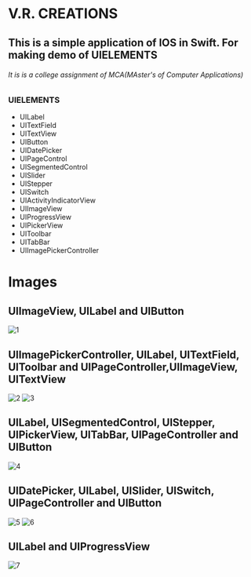 # V.R. CREATIONS

## This is a simple application of IOS in Swift. For making demo of UIELEMENTS 

###### It is is a college assignment of MCA(MAster's of Computer Applications)


### UIELEMENTS

* UILabel
* UITextField
* UITextView
* UIButton
* UIDatePicker
* UIPageControl
* UISegmentedControl
* UISlider
* UIStepper
* UISwitch
* UIActivityIndicatorView
* UIImageView
* UIProgressView
* UIPickerView
* UIToolbar
* UITabBar
* UIImagePickerController

# Images
## UIImageView, UILabel and UIButton
![1](https://user-images.githubusercontent.com/59306218/124099773-7e50f700-da7b-11eb-8cb1-69eef2d45da6.png)
## UIImagePickerController, UILabel, UITextField, UIToolbar and UIPageController,UIImageView, UITextView
![2](https://user-images.githubusercontent.com/59306218/124099789-814be780-da7b-11eb-83b6-682d76c88ebb.png)
![3](https://user-images.githubusercontent.com/59306218/124099801-8315ab00-da7b-11eb-9166-cffa6f874f1f.png)
## UILabel, UISegmentedControl, UIStepper, UIPickerView, UITabBar, UIPageController and UIButton
![4](https://user-images.githubusercontent.com/59306218/124099813-84df6e80-da7b-11eb-96f3-58e018198245.png)
## UIDatePicker, UILabel, UISlider, UISwitch, UIPageController and UIButton
![5](https://user-images.githubusercontent.com/59306218/124099826-86a93200-da7b-11eb-847e-2ebdf9c22360.png)
![6](https://user-images.githubusercontent.com/59306218/124099841-8872f580-da7b-11eb-9f5b-b164420c9cbf.png)
## UILabel and UIProgressView
![7](https://user-images.githubusercontent.com/59306218/124099856-8ad54f80-da7b-11eb-9d0c-719f303433ba.png)









